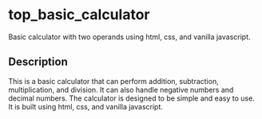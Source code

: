 # top_basic_calculator
Basic calculator with two operands using html, css, and vanilla javascript.

## Description
This is a basic calculator that can perform addition, subtraction, multiplication, and division. It can also handle negative numbers and decimal numbers. The calculator is designed to be simple and easy to use. It is built using html, css, and vanilla javascript.
